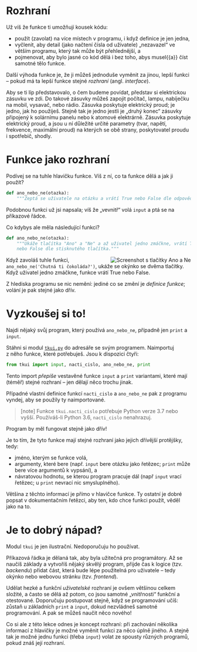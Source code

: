 # Rozhraní

Už víš že funkce ti umožňují kousek kódu:

* použít (zavolat) na více místech v programu, i když definice je jen jedna,
* vyčlenit, aby detail (jako načtení čísla od uživatele) „nezavazel“ ve větším 
  programu, který tak může být přehlednější, a
* pojmenovat, aby bylo jasné co kód dělá i bez toho, abys musel{{a}} číst
  samotné tělo funkce.

Další výhoda funkce je, že ji můžeš jednoduše vyměnit za jinou,
lepší funkci – pokud má ta lepší funkce stejné *rozhraní* (angl. *interface*).

Aby se ti líp představovalo, o čem budeme povídat, představ si elektrickou
zásuvku ve zdi.
Do takové zásuvky můžeš zapojit počítač, lampu, nabíječku na mobil, vysavač,
nebo rádio.
Zásuvka poskytuje elektrický proud; je jedno, jak ho použiješ.
Stejně tak je jedno jestli je „druhý konec“ zásuvky připojený k solárnímu
panelu nebo k atomové elektrárně.
Zásuvka poskytuje elektrický proud, a jsou u ní důležité určité parametry
(tvar, napětí, frekvence, maximální proud) na kterých se obě strany,
poskytovatel proudu i spotřebič, shodly.


# Funkce jako rozhraní

Podívej se na tuhle hlavičku funkce.
Víš z ní, co ta funkce dělá a jak ji použít?

```python
def ano_nebo_ne(otazka):
    """Zeptá se uživatele na otázku a vrátí True nebo False dle odpovědi"""
```

Podobnou funkci už jsi napsala; víš že „vevnitř“ volá `input` a ptá se na
příkazové řádce.

Co kdybys ale měla následující funkci?

```python
def ano_nebo_ne(otazka):
    """Ukáže tlačítka "Ano" a "Ne" a až uživatel jedno zmáčkne, vrátí True
    nebo False dle stisknutého tlačítka."""
```

<img src="{{ static('yn.png') }}" alt="Screenshot s tlačítky Ano a Ne" style="display:block;float:right;">

Když zavoláš tuhle funkci, `ano_nebo_ne('Chutná ti čokoláda?')`, ukáže se
okýnko se dvěma tlačítky.
Když uživatel jedno zmáčkne, funkce vrátí True nebo False.

Z hlediska programu se nic nemění: jediné co se změní je *definice funkce*;
volání je pak stejné jako dřív.


# Vyzkoušej si to!

Najdi nějaký svůj program, který používá `ano_nebo_ne`, případně jen `print`
a `input`.

Stáhni si modul <a href="{{ static('tkui.py') }}"><code>tkui.py</code></a>
do adresáře se svým programem.
Naimportuj z něho funkce, které potřebuješ.
Jsou k dispozici čtyři:

```python
from tkui import input, nacti_cislo, ano_nebo_ne, print
```

Tento import *přepíše* vestavěné funkce `input` a `print` variantami,
které mají (téměř) stejné rozhraní – jen dělají něco trochu jinak.

Případné vlastní definice funkcí `nacti_cislo` a `ano_nebo_ne` pak z programu
vyndej, aby se použily ty naimportované.

> [note]
> Funkce `tkui.nacti_cislo` potřebuje Python verze 3.7 nebo vyšší.
> Používáš-li Python 3.6, `nacti_cislo` nenahrazuj.

Program by měl fungovat stejně jako dřív!

Je to tím, že tyto funkce mají stejné rozhraní jako jejich dřívější protějšky,
tedy:

* jméno, kterým se funkce volá,
* argumenty, které bere (např. `input` bere otázku jako řetězec; `print`
  může bere více argumentů k vypsání), a
* návratovou hodnotu, se kterou program pracuje dál (např `input` vrací
  řetězec; u `print` nevrací nic smysluplného).

Většina z těchto informací je přímo v hlavičce funkce.
Ty ostatní je dobré popsat v dokumentačním řetězci, aby ten, kdo chce funkci
použít, věděl jako na to.


# Je to dobrý nápad?

Modul `tkui` je jen ilustrační. Nedoporučuju ho používat.

Příkazová řádka je dělaná tak, aby byla užitečná pro programátory.
Až se naučíš základy a vytvoříš nějaký skvělý program, přijde čas
k logice (tzv. *backendu*) přidat část, která bude lépe použitelná pro
uživatele – tedy okýnko nebo webovou stránku (tzv. *frontend*).

Udělat hezké a funkční *uživatelské* rozhraní je ovšem většinou celkem složité,
a často se dělá až potom, co jsou samotné „vnitřnosti“ funkční a otestované.
Doporučuju postupovat stejně, když se programování učíš: zůstaň u základních
`print` a `input`, dokud nezvládneš samotné programování.
A pak se můžeš naučit něco nového!

Co si ale z této lekce odnes je koncept rozhraní: při zachování několika
informací z hlavičky je možné vyměnit funkci za něco úplně jiného.
A stejně tak je možné jednu funkci (třeba `input`) volat ze spousty různých
programů, pokud znáš její rozhraní.
